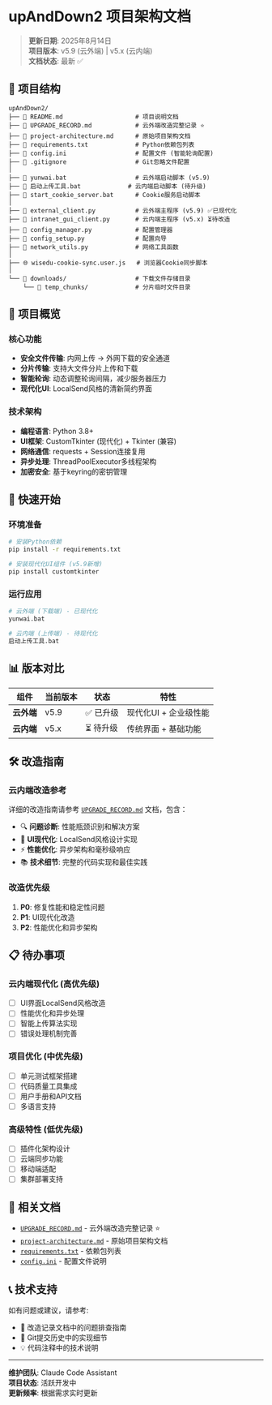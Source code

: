 # upAndDown2 项目架构文档

> **更新日期**: 2025年8月14日  
> **项目版本**: v5.9 (云外端) | v5.x (云内端)  
> **文档状态**: 最新 ✅  

## 📁 项目结构

```
upAndDown2/
├── 📄 README.md                    # 项目说明文档
├── 📄 UPGRADE_RECORD.md            # 云外端改造完整记录 ⭐
├── 📄 project-architecture.md      # 原始项目架构文档
├── 📄 requirements.txt             # Python依赖包列表
├── 📄 config.ini                   # 配置文件 (智能轮询配置)
├── 📄 .gitignore                   # Git忽略文件配置
│
├── 🔧 yunwai.bat                   # 云外端启动脚本 (v5.9)
├── 🔧 启动上传工具.bat             # 云内端启动脚本 (待升级)
├── 🔧 start_cookie_server.bat      # Cookie服务启动脚本
│
├── 🐍 external_client.py           # 云外端主程序 (v5.9) ✅已现代化
├── 🐍 intranet_gui_client.py       # 云内端主程序 (v5.x) ⏳待改造
├── 🐍 config_manager.py            # 配置管理器
├── 🐍 config_setup.py              # 配置向导
├── 🐍 network_utils.py             # 网络工具函数
│
├── 🌐 wisedu-cookie-sync.user.js   # 浏览器Cookie同步脚本
│
└── 📁 downloads/                   # 下载文件存储目录
    └── 📁 temp_chunks/             # 分片临时文件目录
```

## 🎯 项目概览

### 核心功能
- **安全文件传输**: 内网上传 → 外网下载的安全通道
- **分片传输**: 支持大文件分片上传和下载
- **智能轮询**: 动态调整轮询间隔，减少服务器压力
- **现代化UI**: LocalSend风格的清新简约界面

### 技术架构
- **编程语言**: Python 3.8+
- **UI框架**: CustomTkinter (现代化) + Tkinter (兼容)
- **网络通信**: requests + Session连接复用
- **异步处理**: ThreadPoolExecutor多线程架构
- **加密安全**: 基于keyring的密钥管理

## 🚀 快速开始

### 环境准备
```bash
# 安装Python依赖
pip install -r requirements.txt

# 安装现代化UI组件 (v5.9新增)
pip install customtkinter
```

### 运行应用
```bash
# 云外端 (下载端) - 已现代化
yunwai.bat

# 云内端 (上传端) - 待现代化  
启动上传工具.bat
```

## 📊 版本对比

| 组件 | 当前版本 | 状态 | 特性 |
|------|----------|------|------|
| **云外端** | v5.9 | ✅ 已升级 | 现代化UI + 企业级性能 |
| **云内端** | v5.x | ⏳ 待升级 | 传统界面 + 基础功能 |

## 🛠️ 改造指南

### 云内端改造参考
详细的改造指南请参考 [`UPGRADE_RECORD.md`](./UPGRADE_RECORD.md) 文档，包含：

- 🔍 **问题诊断**: 性能瓶颈识别和解决方案
- 🎨 **UI现代化**: LocalSend风格设计实现
- ⚡ **性能优化**: 异步架构和毫秒级响应
- 📚 **技术细节**: 完整的代码实现和最佳实践

### 改造优先级
1. **P0**: 修复性能和稳定性问题
2. **P1**: UI现代化改造
3. **P2**: 性能优化和异步架构

## 📋 待办事项

### 云内端现代化 (高优先级)
- [ ] UI界面LocalSend风格改造
- [ ] 性能优化和异步处理
- [ ] 智能上传算法实现
- [ ] 错误处理机制完善

### 项目优化 (中优先级)  
- [ ] 单元测试框架搭建
- [ ] 代码质量工具集成
- [ ] 用户手册和API文档
- [ ] 多语言支持

### 高级特性 (低优先级)
- [ ] 插件化架构设计
- [ ] 云端同步功能
- [ ] 移动端适配
- [ ] 集群部署支持

## 🔗 相关文档

- [`UPGRADE_RECORD.md`](./UPGRADE_RECORD.md) - 云外端改造完整记录 ⭐
- [`project-architecture.md`](./project-architecture.md) - 原始项目架构文档
- [`requirements.txt`](./requirements.txt) - 依赖包列表
- [`config.ini`](./config.ini) - 配置文件说明

## 📞 技术支持

如有问题或建议，请参考:
- 📖 改造记录文档中的问题排查指南
- 🐛 Git提交历史中的实现细节
- 💡 代码注释中的技术说明

---

**维护团队**: Claude Code Assistant  
**项目状态**: 活跃开发中  
**更新频率**: 根据需求实时更新